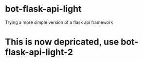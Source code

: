 # bot-flask-api-light
Trying a more simple version of a flask api framework


# This is now depricated, use bot-flask-api-light-2
